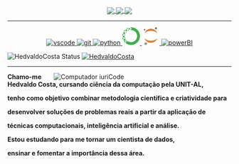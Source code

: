 <p align="center">
  <a href="https://instagram.com/hedvaldo_costa/">
    <img
      align="center"
      src="https://img.shields.io/badge/Instagram-1C1C1C?style=for-the-badge&logo=instagram&logoColor=00FFFF"
    />
  </a>
  <a href="https://www.linkedin.com/in/hedvaldo-costa-77b012205/">
    <img
         align="center"
         src="https://img.shields.io/badge/LinkedIn-1C1C1C?style=for-the-badge&logo=linkedin&logoColor=00FFFF"
  </a>
  <a href="mailto:hedvaldocostaV.O@hotmail.com">
    <img
         align="center"
         src="https://img.shields.io/badge/Outlook-1C1C1C?style=for-the-badge&logo=Gmail&logoColor=00FFFF"
  </a>
</p>
    
---

<p align="center">
   <a href="https://code.visualstudio.com/">
      <img src="https://cdn.jsdelivr.net/gh/devicons/devicon/icons/vscode/vscode-original.svg" alt="vscode" width="40" height="40"/>
   </a>
   <a href="https://git-scm.com/">
      <img src="https://cdn.jsdelivr.net/gh/devicons/devicon/icons/git/git-original.svg" alt="git" width="40" height="40"/>
   </a>
  <a href="https://www.python.org">
      <img src="https://cdn.jsdelivr.net/gh/devicons/devicon/icons/python/python-original.svg" alt="python" width="40" height="40"/>
   </a>
  <a href="https://www.anaconda.com">
      <img src="https://raw.githubusercontent.com/devicons/devicon/master/icons/anaconda/anaconda-original.svg" alt="anaconda" width="40" height="40"/>
   </a>
  <a href="https://jupyter.org">
      <img src="https://raw.githubusercontent.com/devicons/devicon/master/icons/jupyter/jupyter-original.svg" alt="jupyter-notebook" width="40" height="40"/>
   </a>

  <a href="https://powerbi.microsoft.com/pt-br/">
      <img src="https://raw.githubusercontent.com/microsoft/PowerBI-Icons/main/SVG/Power-BI.svg" alt="powerBI" width="40" height="40"/>
   </a>
</p>

![HedvaldoCosta Status](https://github-readme-stats.vercel.app/api?username=HedvaldoCosta&show_icons=true&theme=algolia)
[![HedvaldoCosta](https://github-readme-stats.vercel.app/api/top-langs/?username=HedvaldoCosta&hide=html&layout=compact=true&theme=algolia)](https://github.com/iuricode/)

---

<img src="https://user-images.githubusercontent.com/67663958/171513361-5bf84964-5da4-4650-8c03-2356b47d7922.png" min-width="400px" max-width="400px" width="400px" align="right" alt="Computador iuriCode">

<p align="left"> 
<strong>Chamo-me Hedvaldo Costa, cursando ciência da computação pela UNIT-AL,</strong>
</p>
<p align="left">
<strong>tenho como objetivo combinar metodologia científica e criatividade para</strong> 
</p>  
<p align="left">
<strong>desenvolver soluções de problemas reais a partir da aplicação de</strong>
</p>
<p align="left">
<strong>técnicas computacionais, inteligência artificial e análise.</strong>
</p>
<p align="left">
<strong>Estou estudando para me tornar um cientista de dados,</strong>
</p>
<p align="left">
<strong>ensinar e fomentar a importância dessa área.</strong>
</p>
